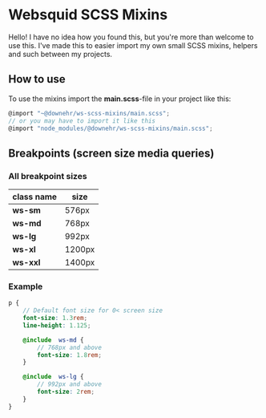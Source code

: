 # Websquid SCSS Mixins

Hello! I have no idea how you found this, but you're more than welcome to use this. I've made this to easier import my own small SCSS mixins, helpers and such between my projects.

## How to use

To use the mixins import the **main.scss**-file in your project like this:

```javascript
@import "~@downehr/ws-scss-mixins/main.scss";
// or you may have to import it like this
@import "node_modules/@downehr/ws-scss-mixins/main.scss";
```

## Breakpoints (screen size media queries)

### All breakpoint sizes

|class name| size |
|--|--|
| **ws-sm** | 576px |
| **ws-md** | 768px|
| **ws-lg** | 992px|
| **ws-xl** | 1200px|
| **ws-xxl** | 1400px|

### Example

```scss
p {
	// Default font size for 0< screen size
	font-size: 1.3rem;
	line-height: 1.125;

	@include  ws-md {
		// 768px and above
		font-size: 1.8rem;
	}

	@include  ws-lg {
		// 992px and above
		font-size: 2rem;
	}
}
```
